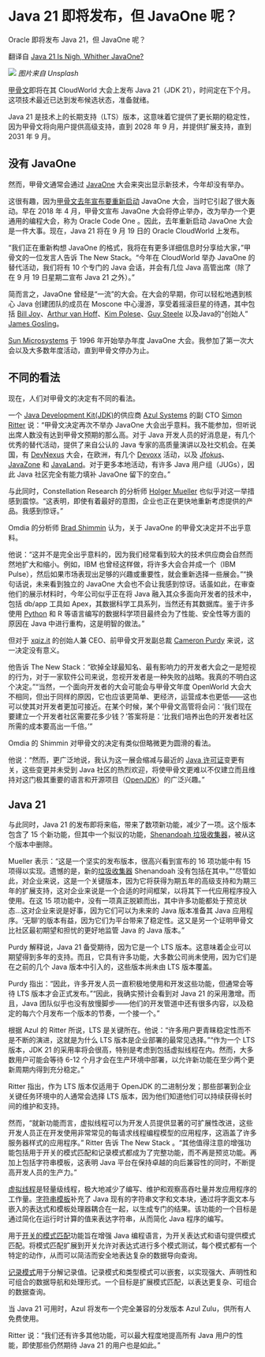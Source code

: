 # Java 21 即将发布，但 JavaOne 呢？

Oracle 即将发布 Java 21，但 JavaOne 呢？

翻译自 [Java 21 Is Nigh, Whither JavaOne? ](https://thenewstack.io/java-21-is-nigh-whither-javaone/)

![](https://cdn.thenewstack.io/media/2023/08/c59566e0-7df567f7-michiel-leunens-fbb7fes4xas-unsplash-e1693342695359-819x1024-1.jpg)
*图片来自 Unsplash*

[甲骨文](https://developer.oracle.com/?utm_content=inline-mention)即将在其 CloudWorld 大会上发布 Java 21（JDK 21），时间定在下个月。这项技术最近已达到发布候选状态，准备就绪。

Java 21 是技术上的长期支持（LTS）版本，这意味着它提供了更长期的稳定性，因为甲骨文将向用户提供高级支持，直到 2028 年 9 月，并提供扩展支持，直到 2031 年 9 月。

## 没有 JavaOne

然而，甲骨文通常会通过 [JavaOne](https://en.wikipedia.org/wiki/JavaOne) 大会来突出显示新技术，今年却没有举办。

这很有趣，因为[甲骨文去年宣布要重新启动](https://blogs.oracle.com/java/post/javaone-is-back) JavaOne 大会，当时它引起了很大轰动。早在 2018 年 4 月，甲骨文宣布 JavaOne 大会将停止举办，改为举办一个更通用的编程大会，称为 Oracle Code One 。因此，去年重新启动 JavaOne 大会是一件大事。现在，Java 21 将在 9 月 19 日的 Oracle CloudWorld 上发布。

“我们正在重新构想 JavaOne 的格式，我将在有更多详细信息时分享给大家，”甲骨文的一位发言人告诉 The New Stack。“今年在 CloudWorld 举办 JavaOne 的替代活动，我们将有 10 个专门的 Java 会话，并会有几位 Java 高管出席（除了在 9 月 19 日星期二宣布 Java 21 之外）。”

简而言之，JavaOne 曾经是“一流”的大会。在大会的早期，你可以轻松地遇到核心 Java 创建团队的成员在 Moscone 中心漫游，享受着摇滚巨星的待遇，其中包括 [Bill Joy](https://engineering.berkeley.edu/bill-joy-co-founder-of-sun-microsystems/)、[Arthur van Hoff](https://www.linkedin.com/in/aavanhoff/)、[Kim Polese](https://www.linkedin.com/in/kimpolese/)、[Guy Steele](https://labs.oracle.com/pls/apex/f?p=labs:bio:0:120) 以及Java的“创始人” [James Gosling](https://www.linkedin.com/in/jamesgosling/)。

[Sun Microsystems](https://en.wikipedia.org/wiki/Sun_Microsystems) 于 1996 年开始举办年度 JavaOne 大会。我参加了第一次大会以及大多数年度活动，直到甲骨文停办为止。

## 不同的看法

现在，人们对甲骨文的决定有不同的看法。

一个 [Java Development Kit(JDK)](https://thenewstack.io/oracle-sets-foundation-for-the-languages-future-in-java-19/)的供应商 [Azul Systems](https://www.azul.com/) 的副 CTO [Simon Ritter](https://blogs.oracle.com/java/post/new-java-champion-simon-ritter) 说：“甲骨文决定再次不举办 JavaOne 大会出乎意料。我不能参加，但听说出席人数没有达到甲骨文预期的那么高。对于 Java 开发人员的好消息是，有几个优秀的替代活动，提供了来自公认的 Java 专家的高质量演讲以及社交机会。在美国，有 [DevNexus](https://devnexus.com/) 大会，在欧洲，有几个 [Devoxx](https://devnexus.com/) 活动，以及 [Jfokus](https://www.jfokus.se/)、[JavaZone](https://2023.javazone.no/) 和 [JavaLand](https://www.javaland.eu/en/home/)。对于更多本地活动，有许多 Java 用户组（JUGs），因此 Java 社区完全有能力填补 JavaOne 留下的空白。”

与此同时，Constellation Research 的分析师 [Holger Mueller](https://www.linkedin.com/in/holgermueller/) 也似乎对这一举措感到震惊。“这表明，即使有着最好的意图，企业也正在更快地重新考虑提供的产品。我感到惊讶。”

Omdia 的分析师 [Brad Shimmin](https://www.linkedin.com/in/bradshimmin/) 认为，关于 JavaOne 的甲骨文决定并不出乎意料。

他说：“这并不是完全出乎意料的，因为我们经常看到较大的技术供应商会自然而然地扩大和缩小。例如，IBM 也曾经这样做，将许多大会合并成一个（IBM Pulse），然后如果市场表现出足够的兴趣或重要性，就会重新选择一些展会。”“换句话说，未来看到独立的 JavaOne 大会也不会让我感到惊讶。话虽如此，在审查他们的展示材料时，今年公司似乎正在将 Java 融入其众多面向开发者的技术中，包括 db/app 工具如 Apex，其数据科学工具系列，当然还有其数据库。鉴于许多使用 [Python](https://thenewstack.io/how-python-is-evolving/) 和 R 等语言编写的数据科学项目最终会为了性能、安全性等方面的原因在 Java 中进行重构，这是明智的做法。”

但对于 [xqiz.it](https://thenewstack.io/all-about-ecstasy-a-language-designed-for-the-cloud/) 的创始人兼 CEO、前甲骨文开发副总裁 [Cameron Purdy](https://www.linkedin.com/in/cameronpurdy/) 来说，这一决定没有意义。

他告诉 The New Stack：“砍掉全球最知名、最有影响力的开发者大会之一是短视的行为，对于一家软件公司来说，忽视开发者是一种失败的战略。我真的不明白这个决定。”“当然，一个面向开发者的大会可能会与甲骨文年度 OpenWorld 大会大不相同，但出于同样的原因，它也应该更简单、更经济，运营成本也更低——这也可以使其对开发者更加可接近。在某个时候，某个甲骨文高管将会问：‘我们现在要建立一个开发者社区需要花多少钱？’答案将是：‘比我们培养出色的开发者社区所需的成本要高出一千倍。’”

Omdia 的 Shimmin 对甲骨文的决定有类似但略微更为圆滑的看法。

他说：“然而，更广泛地说，我认为这一展会缩减与最近的 [Java 许可证](https://thenewstack.io/pivotal-throws-its-weight-behind-openjdk-with-spring-runtime/)变更有关，这些变更并未受到 Java 社区的热烈欢迎，将使甲骨文更难以不仅建立而且维持对这门极其重要的语言和开源项目（[OpenJDK](https://thenewstack.io/microsoft-openjdk-goes-ga-at-build/)）的广泛兴趣。” 

## Java 21

与此同时，Java 21 的发布即将来临，带来了数项新功能，减少了一项。这个版本包含了 15 个新功能，但其中一个拟议的功能，[Shenandoah 垃圾收集器](https://wiki.openjdk.org/display/shenandoah/Main)，被从这个版本中删除。

Mueller 表示：“这是一个坚实的发布版本，很高兴看到宣布的 16 项功能中有 15 项得以实现。遗憾的是，新的[垃圾收集器](https://thenewstack.io/generational-shenandoah-offers-java-a-better-way-to-collect-garbage/) Shenandoah 没有包括在其中。”“尽管如此，对企业来说，这是一个关键版本，因为它将获得为期五年的高级支持和为期三年的扩展支持，这对企业来说是一个合适的时间框架，以将其下一代应用程序投入使用。在这 15 项功能中，没有一项真正脱颖而出，其中许多功能都处于预览状态...这对企业来说是好事，因为它们可以为未来的 Java 版本准备其 Java 应用程序。‘无聊’的版本有益，因为它们为平台带来了稳定性。这又是另一个证明甲骨文比社区最初期望和担忧的更好地监管 Java 的 Java 版本。”

Purdy 解释说，Java 21 备受期待，因为它是一个 LTS 版本。这意味着企业可以期望得到多年的支持。而且，它具有许多功能，大多数公司尚未使用，因为它们是在之前的几个 Java 版本中引入的，这些版本尚未由 LTS 版本覆盖。

Purdy 指出：“因此，许多开发人员一直积极地使用和开发这些功能，但通常会等待 LTS 版本才会正式发布。”“因此，我确实预计会看到对 Java 21 的采用激增。而且，Java 团队似乎也没有放慢脚步——他们的开发管道中还有很多内容，以及稳定的每六个月发布一个版本的节奏，一个接一个。”

根据 Azul 的 Ritter 所说，LTS 是关键所在。他说：“许多用户更青睐稳定性而不是不断的演进，这就是为什么 LTS 版本是企业部署的最常见选择。”“作为一个 LTS 版本，JDK 21 的采用率将会很高，特别是考虑到包括虚拟线程在内。然而，大多数用户可能会等待 6-12 个月才会在生产环境中部署，以允许新功能在至少两个更新周期内得到充分稳定。”

Ritter 指出，作为 LTS 版本仅适用于 OpenJDK 的二进制分发；那些部署到企业关键任务环境中的人通常会选择 LTS 版本，因为他们知道他们可以持续获得长时间的维护和支持。

然而，“就新功能而言，虚拟线程可以为开发人员提供显著的可扩展性改进，这些开发人员正在开发使用非常常见的每请求线程编程模型的应用程序，这涵盖了许多服务器样式的应用程序。” Ritter 告诉 The New Stack 。“其他值得注意的增强功能包括用于开关的模式匹配和记录模式都成为了完整功能，而不再是预览功能。再加上包括字符串模板，这表明 Java 平台在保持卓越的向后兼容性的同时，不断提高开发人员的生产力。”

[虚拟线程](https://openjdk.org/jeps/444)是轻量级线程，极大地减少了编写、维护和观察高吞吐量并发应用程序的工作量。[字符串模板](https://openjdk.org/jeps/430)补充了 Java 现有的字符串文字和文本块，通过将字面文本与嵌入的表达式和模板处理器耦合在一起，以生成专门的结果。该功能的一个目标是通过简化在运行时计算的值来表达字符串，从而简化 Java 程序的编写。

用于[开关的模式匹配](https://openjdk.org/jeps/441)功能旨在增强 Java 编程语言，为开关表达式和语句提供模式匹配。将模式匹配扩展到开关允许对表达式进行多个模式测试，每个模式都有一个特定的动作，从而可以简洁而安全地表达复杂的数据导向查询。

[记录模式](https://openjdk.org/jeps/405)用于分解记录值。记录模式和类型模式可以嵌套，以实现强大、声明性和可组合的数据导航和处理形式。一个目标是扩展模式匹配，以表达更复杂、可组合的数据查询。

当 Java 21 可用时，Azul 将发布一个完全兼容的分发版本 Azul Zulu，供所有人免费使用。

Ritter 说：“我们还有许多其他功能，可以最大程度地提高所有 Java 用户的性能，即使那些仍然期待 Java 21 的用户也是如此。”
